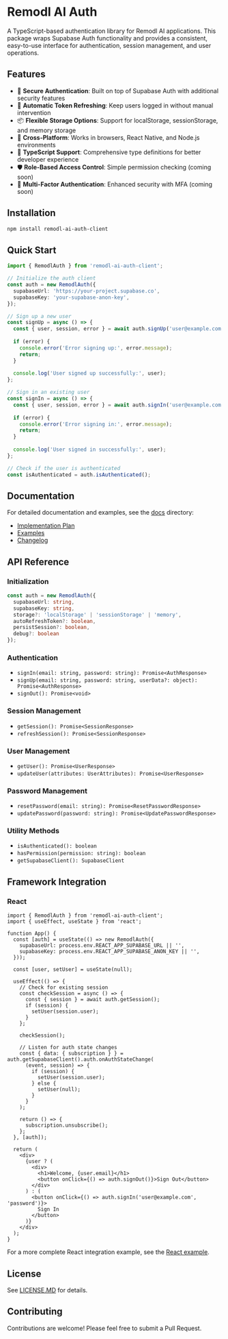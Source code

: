 # Remodl AI Auth

A TypeScript-based authentication library for Remodl AI applications. This package wraps Supabase Auth functionality and provides a consistent, easy-to-use interface for authentication, session management, and user operations.

## Features

- 🔐 **Secure Authentication**: Built on top of Supabase Auth with additional security features
- 🔄 **Automatic Token Refreshing**: Keep users logged in without manual intervention
- 📦 **Flexible Storage Options**: Support for localStorage, sessionStorage, and memory storage
- 📱 **Cross-Platform**: Works in browsers, React Native, and Node.js environments
- 🧩 **TypeScript Support**: Comprehensive type definitions for better developer experience
- 🛡️ **Role-Based Access Control**: Simple permission checking (coming soon)
- 📲 **Multi-Factor Authentication**: Enhanced security with MFA (coming soon)

## Installation

```bash
npm install remodl-ai-auth-client
```

## Quick Start

```typescript
import { RemodlAuth } from 'remodl-ai-auth-client';

// Initialize the auth client
const auth = new RemodlAuth({
  supabaseUrl: 'https://your-project.supabase.co',
  supabaseKey: 'your-supabase-anon-key',
});

// Sign up a new user
const signUp = async () => {
  const { user, session, error } = await auth.signUp('user@example.com', 'password123');
  
  if (error) {
    console.error('Error signing up:', error.message);
    return;
  }
  
  console.log('User signed up successfully:', user);
};

// Sign in an existing user
const signIn = async () => {
  const { user, session, error } = await auth.signIn('user@example.com', 'password123');
  
  if (error) {
    console.error('Error signing in:', error.message);
    return;
  }
  
  console.log('User signed in successfully:', user);
};

// Check if the user is authenticated
const isAuthenticated = auth.isAuthenticated();
```

## Documentation

For detailed documentation and examples, see the [docs](./docs) directory:

- [Implementation Plan](./docs/implementation_plan.md)
- [Examples](./docs/examples/basic-usage.md)
- [Changelog](./docs/CHANGELOG.md)

## API Reference

### Initialization

```typescript
const auth = new RemodlAuth({
  supabaseUrl: string,
  supabaseKey: string,
  storage?: 'localStorage' | 'sessionStorage' | 'memory',
  autoRefreshToken?: boolean,
  persistSession?: boolean,
  debug?: boolean
});
```

### Authentication

- `signIn(email: string, password: string): Promise<AuthResponse>`
- `signUp(email: string, password: string, userData?: object): Promise<AuthResponse>`
- `signOut(): Promise<void>`

### Session Management

- `getSession(): Promise<SessionResponse>`
- `refreshSession(): Promise<SessionResponse>`

### User Management

- `getUser(): Promise<UserResponse>`
- `updateUser(attributes: UserAttributes): Promise<UserResponse>`

### Password Management

- `resetPassword(email: string): Promise<ResetPasswordResponse>`
- `updatePassword(password: string): Promise<UpdatePasswordResponse>`

### Utility Methods

- `isAuthenticated(): boolean`
- `hasPermission(permission: string): boolean`
- `getSupabaseClient(): SupabaseClient`

## Framework Integration

### React

```tsx
import { RemodlAuth } from 'remodl-ai-auth-client';
import { useEffect, useState } from 'react';

function App() {
  const [auth] = useState(() => new RemodlAuth({
    supabaseUrl: process.env.REACT_APP_SUPABASE_URL || '',
    supabaseKey: process.env.REACT_APP_SUPABASE_ANON_KEY || '',
  }));
  
  const [user, setUser] = useState(null);
  
  useEffect(() => {
    // Check for existing session
    const checkSession = async () => {
      const { session } = await auth.getSession();
      if (session) {
        setUser(session.user);
      }
    };
    
    checkSession();
    
    // Listen for auth state changes
    const { data: { subscription } } = auth.getSupabaseClient().auth.onAuthStateChange(
      (event, session) => {
        if (session) {
          setUser(session.user);
        } else {
          setUser(null);
        }
      }
    );
    
    return () => {
      subscription.unsubscribe();
    };
  }, [auth]);
  
  return (
    <div>
      {user ? (
        <div>
          <h1>Welcome, {user.email}</h1>
          <button onClick={() => auth.signOut()}>Sign Out</button>
        </div>
      ) : (
        <button onClick={() => auth.signIn('user@example.com', 'password')}>
          Sign In
        </button>
      )}
    </div>
  );
}
```

For a more complete React integration example, see the [React example](./docs/examples/basic-usage.md#react-integration-example).

## License

See [LICENSE.MD](LICENSE.MD) for details.

## Contributing

Contributions are welcome! Please feel free to submit a Pull Request. 